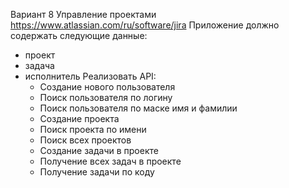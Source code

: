 Вариант 8
Управление проектами
https://www.atlassian.com/ru/software/jira
Приложение должно содержать следующие данные:
- проект
 - задача
 - исполнитель
Реализовать API:
      - Создание нового пользователя
      - Поиск пользователя по логину
      - Поиск пользователя по маске имя и фамилии
      - Создание проекта
      - Поиск проекта по имени
      - Поиск всех проектов
      - Создание задачи в проекте
      - Получение всех задач в проекте
      - Получение задачи по коду
